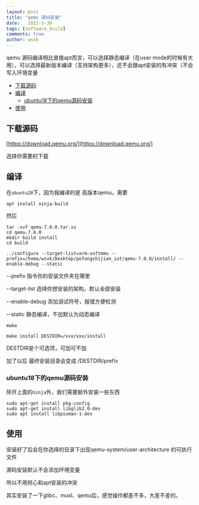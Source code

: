 ```yaml
---
layout: post
title: "qemu 源码安装"
date:   2022-5-30
tags: [software_build]
comments: true
author: wsxk
---
```


qemu 源码编译相比直接apt而言，可以选择静态编译（在user mode的时候有大用），可以选择最新版本编译（支持架构更多），还不会跟apt安装的有冲突（不会写入环境变量

- [下载源码](#下载源码)
- [编译](#编译)
  - [ubuntu18下的qemu源码安装](#ubuntu18下的qemu源码安装)
- [使用](#使用)


<!-- Google tag (gtag.js) -->
<script async src="https://www.googletagmanager.com/gtag/js?id=G-C22S5YSYL7"></script>
<script>
  window.dataLayer = window.dataLayer || [];
  function gtag(){dataLayer.push(arguments);}
  gtag('js', new Date());

  gtag('config', 'G-C22S5YSYL7');
</script>


## 下载源码

[https://download.qemu.org/](https://download.qemu.org/)

选择你需要的下载

## 编译
在`ubuntu20`下，因为我编译的是 高版本qemu，需要

    apt install ninja-build

然后

    tar -xvf qemu-7.0.0.tar.xz
    cd qemu-7.0.0
    mkdir build install
    cd build

    ../configure --target-list=arm-softmmu --prefix=/home/wsxk/Desktop/pofangshijian_iot/qemu-7.0.0/install/ --enable-debug --static

--prefix 指令你的安装文件夹在哪里

--target-list 选择你想安装的架构，默认全部安装

--enable-debug 添加调试符号，报错方便检测

--static 静态编译，不加默认为动态编译


    make

    make install DESTDIR=/xxx/xxx/install

DESTDIR是个可选项，可加可不加

加了以后 最终安装目录会变成 /DESTDIR/prefix

### ubuntu18下的qemu源码安装<br>
除开上面的`ninja`外，我们需要额外安装一些东西<br>

    sudo apt-get install pkg-config
    sudo apt-get install libglib2.0-dev
    sudo apt install libpixman-1-dev


## 使用

安装好了后会在你选择的目录下出现qemu-system/user-architecture 的可执行文件

源码安装默认不会添加环境变量

所以不用担心和apt安装的冲突

其实安装了一下glibc、musl、qemu后，感觉操作都差不多，大差不差的。

